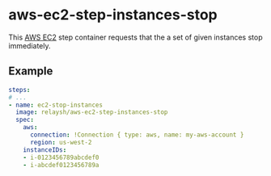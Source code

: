 # aws-ec2-step-instances-stop

This [AWS EC2](https://aws.amazon.com/ec2/) step container requests that the a
set of given instances stop immediately.

## Example

```yaml
steps:
# ...
- name: ec2-stop-instances
  image: relaysh/aws-ec2-step-instances-stop
  spec:
    aws:
      connection: !Connection { type: aws, name: my-aws-account }
      region: us-west-2
    instanceIDs:
    - i-0123456789abcdef0
    - i-abcdef0123456789a
```
